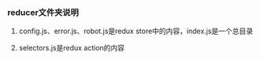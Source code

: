 ### reducer文件夹说明

1. config.js、error.js、robot.js是redux store中的内容，index.js是一个总目录

2. selectors.js是redux action的内容
